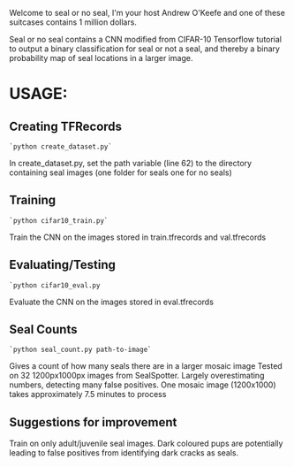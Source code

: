 Welcome to seal or no seal, I'm your host Andrew O'Keefe and one 
of these suitcases contains 1 million dollars.

Seal or no seal contains a CNN modified from CIFAR-10 Tensorflow 
tutorial to output a binary classification for seal or not a seal,
and thereby a binary probability map of seal locations in a larger
image.


# USAGE:

## Creating TFRecords
	`python create_dataset.py`
In create_dataset.py, set the path variable (line 62) to the 
directory containing seal images (one folder for seals one for 
no seals)


## Training
	`python cifar10_train.py`
Train the CNN on the images stored in train.tfrecords and val.tfrecords

## Evaluating/Testing
	`python cifar10_eval.py
Evaluate the CNN on the images stored in eval.tfrecords

## Seal Counts
	`python seal_count.py path-to-image`
Gives a count of how many seals there are in a larger mosaic image
Tested on 32 1200px1000px images from SealSpotter. Largely 
overestimating numbers, detecting many false positives. One 
mosaic image (1200x1000) takes approximately 7.5 minutes to process


## Suggestions for improvement
Train on only adult/juvenile seal images. Dark coloured pups are 
potentially leading to false positives from identifying dark cracks 
as seals.

